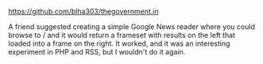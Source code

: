 https://github.com/blha303/thegovernment.in

A friend suggested creating a simple Google News reader where you could browse to / and it would return a frameset with results on the left that loaded into a frame on the right. It worked, and it was an interesting experiment in PHP and RSS, but I wouldn't do it again.
